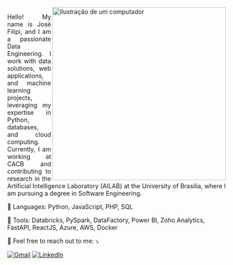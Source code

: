 <img src="https://raw.githubusercontent.com/MicaelliMedeiros/micaellimedeiros/master/image/computer-illustration.png" alt="ilustração de um computador" min-width="400px" max-width="400px" width="400px" align="right">

<p style="text-align: justify; word-wrap: break-word;">
  Hello! My name is José Filipi, and I am a passionate Data Engineering.  
  I work with data solutions, web applications, and machine learning projects, leveraging my expertise in Python, databases, and cloud computing.  
  Currently, I am working at CACB and contributing to research in the Artificial Intelligence Laboratory (AILAB) at the University of Brasília, where I am pursuing a degree in Software Engineering.
</p>


<p align="left">
  🦄 Languages: Python, JavaScript, PHP, SQL  
</p>

<p align="left">
  💼 Tools: Databricks, PySpark, DataFactory, Power BI, Zoho Analytics, FastAPI, ReactJS, Azure, AWS, Docker  
</p>

<p align="left">
  💌 Feel free to reach out to me: ⤵️  
</p>

<p align="left">
  <a href="mailto:filipiffunb@gmail.com" title="Gmail">
  <img src="https://img.shields.io/badge/-Gmail-FF0000?style=flat-square&labelColor=FF0000&logo=gmail&logoColor=white&link=mailto:filipiffunb@gmail.com" alt="Gmail"/></a>
  <a href="https://www.linkedin.com/in/jos%C3%A9-filipi-brito-souza-aa470a193/" title="LinkedIn">
  <img src="https://img.shields.io/badge/-Linkedin-0e76a8?style=flat-square&logo=Linkedin&logoColor=white&link=https://www.linkedin.com/in/jos%C3%A9-filipi-brito-souza-aa470a193/" alt="LinkedIn"/></a>
</p>
